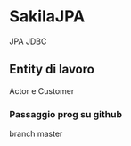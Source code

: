 # SakilaJPA
JPA JDBC
## Entity di lavoro
Actor e Customer

### Passaggio prog su github

branch master
